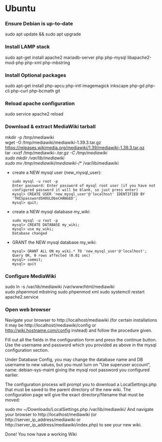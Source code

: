 # Ubuntu 

### Ensure Debian is up-to-date  
sudo apt update && sudo apt upgrade  

### Install LAMP stack  
sudo apt-get install apache2 mariadb-server php php-mysql libapache2-mod-php php-xml php-mbstring  

### Install Optional packages  
sudo apt-get install php-apcu php-intl imagemagick inkscape php-gd php-cli php-curl php-bcmath git  

### Reload apache configuration  
sudo service apache2 reload  

### Download & extract MediaWiki tarball  
mkdir -p /tmp/mediawiki  
wget -O /tmp/mediawiki/mediawiki-1.39.3.tar.gz https://releases.wikimedia.org/mediawiki/1.39/mediawiki-1.39.3.tar.gz   
tar -xvzf /tmp/mediawiki-*.tar.gz -C /tmp/mediawiki  
sudo mkdir /var/lib/mediawiki  
sudo mv /tmp/mediawiki/mediawiki-*/* /var/lib/mediawiki  


 - create a NEW mysql user (new_mysql_user):
   ```
   sudo mysql -u root -p 
   Enter password: Enter password of mysql root user (if you have not configured password it will be blank, so just press enter)
   mysql> CREATE USER 'new_mysql_user'@'localhost' IDENTIFIED BY 'THISpasswordSHOULDbeCHANGED';
   mysql> quit;
   ```
 - create a NEW mysql database my_wiki:  
    ```
    sudo mysql -u root -p
    mysql> CREATE DATABASE my_wiki;
    mysql> use my_wiki;
    Database changed
    ```
 - GRANT the NEW mysql database my_wiki:
   ```
   mysql> GRANT ALL ON my_wiki.* TO 'new_mysql_user'@'localhost';
   Query OK, 0 rows affected (0.01 sec)
   mysql> commit;
   mysql> quit  
   ``` 

### Configure MediaWiki  
sudo ln -s /var/lib/mediawiki /var/www/html/mediawiki  
sudo phpenmod mbstring
sudo phpenmod xml
sudo systemctl restart apache2.service

### Open web browser  
Navigate your browser to http://localhost/mediawiki (for certain installations it may be http://localhost/mediawiki/config or http://wiki.hostname.com/config instead) and follow the procedure given.  

Fill out all the fields in the configuration form and press the continue button. Use the username and password which you provided as above in the mysql configuration section.  

Under Database Config, you may change the database name and DB username to new values, but you must turn on "Use superuser account", name:  debian-sys-maint giving the mysql root password you configured earlier.  

The configuration process will prompt you to download a LocalSettings.php that must be saved to the parent directory of the new wiki. The configuration page will give the exact directory/filename that must be moved:

sudo mv ~/Downloads/LocalSettings.php /var/lib/mediawiki/
And navigate your browser to http://localhost/mediawiki (or http://server_ip_address/mediawiki or http://server_ip_address/mediawiki/index.php) to see your new wiki.

Done! You now have a working Wiki




